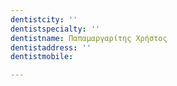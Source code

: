 ```yaml
---
dentistcity: ''
dentistspecialty: ''
dentistname: Παπαμαργαρίτης Χρήστος
dentistaddress: ''
dentistmobile: 

---
```

